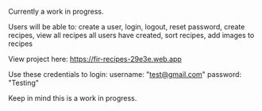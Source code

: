 Currently a work in progress.

Users will be able to:
create a user,
login,
logout,
reset password,
create recipes,
view all recipes all users have created,
sort recipes,
add images to recipes

View project here:  https://fir-recipes-29e3e.web.app

Use these credentials to login:
username: "test@gmail.com"
password: "Testing"

Keep in mind this is a work in progress.
